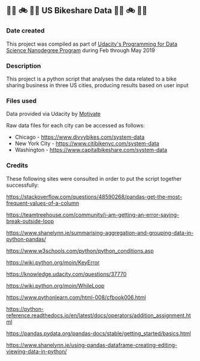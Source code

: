 ## :biking_woman: :bike: :biking_man: US Bikeshare Data :biking_woman: :bike: :biking_man:

### Date created
This project was compiled as part of [Udacity's Programming for Data Science Nanodegree Program](https://eu.udacity.com/course/programming-for-data-science-nanodegree--nd104) during Feb through May 2019

### Description
This project is a python script that analyses the data related to a bike sharing business in three US cities, producing results based on user input

### Files used
Data provided via Udacity by [Motivate](https://www.motivateco.com/)

Raw data files for each city can be accessed as follows:

- Chicago - https://www.divvybikes.com/system-data
- New York City - https://www.citibikenyc.com/system-data
- Washington - https://www.capitalbikeshare.com/system-data

### Credits
These following sites were consulted in order to put the script together successfully:

https://stackoverflow.com/questions/48590268/pandas-get-the-most-frequent-values-of-a-column

https://teamtreehouse.com/community/i-am-getting-an-error-saying-break-outside-loop

https://www.shanelynn.ie/summarising-aggregation-and-grouping-data-in-python-pandas/

https://www.w3schools.com/python/python_conditions.asp

https://wiki.python.org/moin/KeyError

https://knowledge.udacity.com/questions/37770

https://wiki.python.org/moin/WhileLoop

https://www.pythonlearn.com/html-008/cfbook006.html

https://python-reference.readthedocs.io/en/latest/docs/operators/addition_assignment.html

https://pandas.pydata.org/pandas-docs/stable/getting_started/basics.html

https://www.shanelynn.ie/using-pandas-dataframe-creating-editing-viewing-data-in-python/
